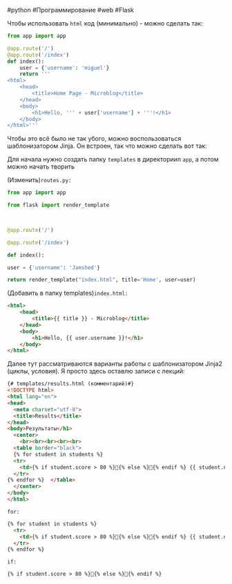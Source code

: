 #python #Программирование #web #Flask 

Чтобы использовать `html` код (минимально) - можно сделать так:

```python
from app import app

@app.route('/')
@app.route('/index')
def index():
    user = {'username': 'miguel'}
    return '''
<html>
    <head>
        <title>Home Page - Microblog</title>
    </head>
    <body>
        <h1>Hello, ''' + user['username'] + '''!</h1>
    </body>
</html>'''
```




Чтобы это всё было не так убого, можно воспользоваться шаблонизатором Jinja. Он встроен, так что можно сделать вот так:

Для начала нужно создать папку `templates` в директорииn `app`, а потом можно начать творить


(Изменить)`routes.py:`
```python
from app import app

from flask import render_template

  

@app.route('/')

@app.route('/index')

def index():

user = {'username': 'Jamshed'}

return render_template("index.html", title='Home', user=user)
```

(Добавить в папку templates)`index.html:`
```html
<html>
	<head>
		<title>{{ title }} - Microblog</title>
	</head>
	<body>
		<h1>Hello, {{ user.username }}!</h1>
	</body>
</html>
```

Далее тут рассматриваются варианты работы с шаблонизатором Jinja2 (циклы, условия). Я просто здесь оставлю записи с лекций:

```html
{# templates/results.html (комментарий)#}
<!DOCTYPE html>
<html lang="en">
<head>
  <meta charset="utf-8">
  <title>Results</title>
</head>
<body>Результаты</h1>
  <center>
    <br><br><br><br><br>
  <table border="black">
  {% for student in students %}
  <tr>
    <td>{% if student.score > 80 %}🙂{% else %}🙁{% endif %} {{ student.name }}:</td> <td>{{ student.score }}/{{ max_score }}</td>
  </tr>
{% endfor %}  </table>
  </center>
</body>
</html>
```

`for:`
```html
{% for student in students %}
  <tr>
    <td>{% if student.score > 80 %}🙂{% else %}🙁{% endif %} {{ student.name }}:</td> <td>{{ student.score }}/{{ max_score }}</td>
  </tr>
{% endfor %}
```

`if:`
```html
{% if student.score > 80 %}🙂{% else %}🙁{% endif %}
```


